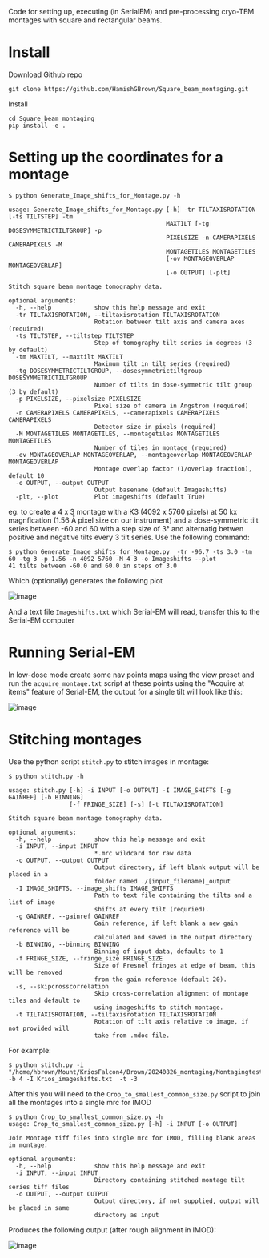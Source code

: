 Code for setting up, executing (in SerialEM) and pre-processing cryo-TEM montages with square and rectangular beams.

# Install

Download Github repo

```git clone https://github.com/HamishGBrown/Square_beam_montaging.git```

Install 

```
cd Square_beam_montaging
pip install -e .
```

# Setting up the coordinates for a montage

```
$ python Generate_Image_shifts_for_Montage.py -h

usage: Generate_Image_shifts_for_Montage.py [-h] -tr TILTAXISROTATION [-ts TILTSTEP] -tm
                                            MAXTILT [-tg DOSESYMMETRICTILTGROUP] -p
                                            PIXELSIZE -n CAMERAPIXELS CAMERAPIXELS -M
                                            MONTAGETILES MONTAGETILES
                                            [-ov MONTAGEOVERLAP MONTAGEOVERLAP]
                                            [-o OUTPUT] [-plt]

Stitch square beam montage tomography data.

optional arguments:
  -h, --help            show this help message and exit
  -tr TILTAXISROTATION, --tiltaxisrotation TILTAXISROTATION
                        Rotation between tilt axis and camera axes (required)
  -ts TILTSTEP, --tiltstep TILTSTEP
                        Step of tomography tilt series in degrees (3 by default)
  -tm MAXTILT, --maxtilt MAXTILT
                        Maximum tilt in tilt series (required)
  -tg DOSESYMMETRICTILTGROUP, --dosesymmetrictiltgroup DOSESYMMETRICTILTGROUP
                        Number of tilts in dose-symmetric tilt group (3 by default)
  -p PIXELSIZE, --pixelsize PIXELSIZE
                        Pixel size of camera in Angstrom (required)
  -n CAMERAPIXELS CAMERAPIXELS, --camerapixels CAMERAPIXELS CAMERAPIXELS
                        Detector size in pixels (required)
  -M MONTAGETILES MONTAGETILES, --montagetiles MONTAGETILES MONTAGETILES
                        Number of tiles in montage (required)
  -ov MONTAGEOVERLAP MONTAGEOVERLAP, --montageoverlap MONTAGEOVERLAP MONTAGEOVERLAP
                        Montage overlap factor (1/overlap fraction), default 10
  -o OUTPUT, --output OUTPUT
                        Output basename (default Imageshifts)
  -plt, --plot          Plot imageshifts (default True)

```

eg. to create a 4 x 3 montage with a K3 (4092 x 5760 pixels) at 50 kx magnfication (1.56 Å pixel size on our instrument) and a dose-symmetric tilt series between -60 and 60 with a step size of 3° and alternatig betwen positive and negative tilts every 3 tilt series. Use the following command:

```
$ python Generate_Image_shifts_for_Montage.py  -tr -96.7 -ts 3.0 -tm 60 -tg 3 -p 1.56 -n 4092 5760 -M 4 3 -o Imageshifts --plot
41 tilts between -60.0 and 60.0 in steps of 3.0
```

Which (optionally) generates the following plot

![image](https://github.com/user-attachments/assets/b4e5e8cc-04e5-46b0-974e-74dc991f787d)

And a text file ```Imageshifts.txt``` which Serial-EM will read, transfer this to the Serial-EM computer

# Running Serial-EM

In low-dose mode create some nav points maps using the view preset and run the ```acquire_montage.txt``` script at these points using the "Acquire at items" feature of Serial-EM, the output for a single tilt will look like this:

![image](https://github.com/HamishGBrown/Square_beam_montaging/blob/main/SingleMontage.gif)

# Stitching montages

Use the python script ```stitch.py``` to stitch images in montage:

```
$ python stitch.py -h

usage: stitch.py [-h] -i INPUT [-o OUTPUT] -I IMAGE_SHIFTS [-g GAINREF] [-b BINNING]
                 [-f FRINGE_SIZE] [-s] [-t TILTAXISROTATION]

Stitch square beam montage tomography data.

optional arguments:
  -h, --help            show this help message and exit
  -i INPUT, --input INPUT
                        *.mrc wildcard for raw data
  -o OUTPUT, --output OUTPUT
                        Output directory, if left blank output will be placed in a
                        folder named ./[input_filename]_output
  -I IMAGE_SHIFTS, --image_shifts IMAGE_SHIFTS
                        Path to text file containing the tilts and a list of image
                        shifts at every tilt (requried).
  -g GAINREF, --gainref GAINREF
                        Gain reference, if left blank a new gain reference will be
                        calculated and saved in the output directory
  -b BINNING, --binning BINNING
                        Binning of input data, defaults to 1
  -f FRINGE_SIZE, --fringe_size FRINGE_SIZE
                        Size of Fresnel fringes at edge of beam, this will be removed
                        from the gain reference (default 20).
  -s, --skipcrosscorrelation
                        Skip cross-correlation alignment of montage tiles and default to
                        using imageshifts to stitch montage.
  -t TILTAXISROTATION, --tiltaxisrotation TILTAXISROTATION
                        Rotation of tilt axis relative to image, if not provided will
                        take from .mdoc file.
```

For example:

```
$ python stitch.py -i  "/home/hbrown/Mount/KriosFalcon4/Brown/20240826_montaging/Montagingtest1_*.mrc" -b 4 -I Krios_imageshifts.txt  -t -3
```

After this you will need to the ```Crop_to_smallest_common_size.py``` script to join all the montages into a single mrc for IMOD

```
$ python Crop_to_smallest_common_size.py -h
usage: Crop_to_smallest_common_size.py [-h] -i INPUT [-o OUTPUT]

Join Montage tiff files into single mrc for IMOD, filling blank areas in montage.

optional arguments:
  -h, --help            show this help message and exit
  -i INPUT, --input INPUT
                        Directory containing stitched montage tilt series tiff files
  -o OUTPUT, --output OUTPUT
                        Output directory, if not supplied, output will be placed in same
                        directory as input

```

Produces the following output (after rough alignment in IMOD):

![image](https://github.com/HamishGBrown/Square_beam_montaging/blob/main/tilt_series_preali.gif)
